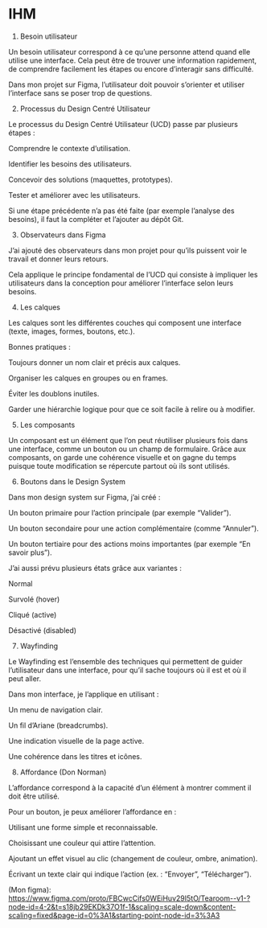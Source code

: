 # IHM
1. Besoin utilisateur

Un besoin utilisateur correspond à ce qu’une personne attend quand elle utilise une interface. Cela peut être de trouver une information rapidement, de comprendre facilement les étapes ou encore d’interagir sans difficulté.

Dans mon projet sur Figma, l’utilisateur doit pouvoir s’orienter et utiliser l’interface sans se poser trop de questions.

2. Processus du Design Centré Utilisateur

Le processus du Design Centré Utilisateur (UCD) passe par plusieurs étapes :

Comprendre le contexte d’utilisation.

Identifier les besoins des utilisateurs.

Concevoir des solutions (maquettes, prototypes).

Tester et améliorer avec les utilisateurs.

Si une étape précédente n’a pas été faite (par exemple l’analyse des besoins), il faut la compléter et l’ajouter au dépôt Git.

3. Observateurs dans Figma

J’ai ajouté des observateurs dans mon projet pour qu’ils puissent voir le travail et donner leurs retours.

Cela applique le principe fondamental de l’UCD qui consiste à impliquer les utilisateurs dans la conception pour améliorer l’interface selon leurs besoins.

4. Les calques

Les calques sont les différentes couches qui composent une interface (texte, images, formes, boutons, etc.).

Bonnes pratiques :

Toujours donner un nom clair et précis aux calques.

Organiser les calques en groupes ou en frames.

Éviter les doublons inutiles.

Garder une hiérarchie logique pour que ce soit facile à relire ou à modifier.

5. Les composants

Un composant est un élément que l’on peut réutiliser plusieurs fois dans une interface, comme un bouton ou un champ de formulaire. Grâce aux composants, on garde une cohérence visuelle et on gagne du temps puisque toute modification se répercute partout où ils sont utilisés.

6. Boutons dans le Design System

Dans mon design system sur Figma, j’ai créé :

Un bouton primaire pour l’action principale (par exemple “Valider”).

Un bouton secondaire pour une action complémentaire (comme “Annuler”).

Un bouton tertiaire pour des actions moins importantes (par exemple “En savoir plus”).

J’ai aussi prévu plusieurs états grâce aux variantes :

Normal

Survolé (hover)

Cliqué (active)

Désactivé (disabled)

7. Wayfinding

Le Wayfinding est l’ensemble des techniques qui permettent de guider l’utilisateur dans une interface, pour qu’il sache toujours où il est et où il peut aller.

Dans mon interface, je l’applique en utilisant :

Un menu de navigation clair.

Un fil d’Ariane (breadcrumbs).

Une indication visuelle de la page active.

Une cohérence dans les titres et icônes.

8. Affordance (Don Norman)

L’affordance correspond à la capacité d’un élément à montrer comment il doit être utilisé.

Pour un bouton, je peux améliorer l’affordance en :

Utilisant une forme simple et reconnaissable.

Choisissant une couleur qui attire l’attention.

Ajoutant un effet visuel au clic (changement de couleur, ombre, animation).

Écrivant un texte clair qui indique l’action (ex. : “Envoyer”, “Télécharger”).

(Mon figma):
https://www.figma.com/proto/FBCwcCifs0WEiHuv29I5tO/Tearoom--v1-?node-id=4-2&t=s18jb29EKDk37O1f-1&scaling=scale-down&content-scaling=fixed&page-id=0%3A1&starting-point-node-id=3%3A3
